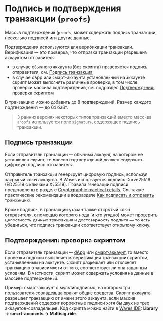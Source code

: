# Подпись и подтверждения транзакции (`proofs`)

Массив подтверждений (`proofs`) может содержать подпись транзакции, несколько подписей или другие данные.

Подтверждения используются для верификации транзакции. Верификация — это проверка, что отправка транзакции разрешена аккаунтом отправителя:

* в случае обычного аккаунта (без скрипта) проверяется подпись отправителя, см. [Подпись транзакции](#подпись-транзакции);
* в случае dApp или смарт-аккаунта установленный на аккаунте скрипт может выполнять различные проверки, в том числе проверки массива подтверждений, см. подраздел [Подтверждения: проверка скриптом](#подтверждения-проверка-скриптом).

В транзакцию можно добавить до 8 подтверждений. Размер каждого подтверждения — до 64 байт.

> В ранних версиях некоторых типов транзакций вместо массива `proofs` используется поле `signature`, содержащее подпись транзакции.

## Подпись транзакции

Если отправитель транзакции — обычный аккаунт, на котором не установлен скрипт, то массив подтверждений должен содержать цифровую подпись отправителя.

Отправитель транзакции генерирует цифровую подпись, используя закрытый ключ аккаунта. В Waves используется подпись Curve25519 (ED25519 с ключами X25519). Правила генерации подписи представлены в разделе [Cryptographic practical details](/en/blockchain/waves-protocol/cryptographic-practical-details). См. также практические рекомендации в подразделе [Как подписать и отправить транзакцию](/ru/blockchain/transaction/#как-подписать-и-отправить-транзакцию).

Кроме подписи, в транзакции указан также открытый ключ отправителя, с помощью которого нода (и кто угодно) может проверить целостность данных транзакции и достоверность подписи — то есть убедиться, что подпись транзакции соответствует открытому ключу.

## Подтверждения: проверка скриптом

Если отправитель транзакции — [dApp](/ru/blockchain/account/dapp) или [смарт-аккаунт](/ru/blockchain/account/smart-account), то вместо проверки подписи выполняется верификация транзакции скриптом, установленным на аккаунте. Скрипт разрешает или отклоняет транзакцию в зависимости от того, соответствует ли она заданным условиям. В частности, скрипт может содержать условия на данные в массиве подтверждений.

Пример: смарт-аккаунт с мультиподписью, на котором три пользователя-совладельца хранят общие средства. Скрипт аккаунта разрешает транзакцию от имени этого аккаунта, если массив подтверждений содержит корректные подписи хотя бы двух из трех аккаунтов-совладельцев. Код скрипта можно найти в [Waves IDE](https://waves-ide.com/): **Library → smart-accounts → Multisig.ride**.
